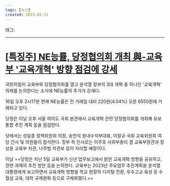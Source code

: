```yaml
---
tags: [뉴스]
created: 2023-01-21
---
```


태그: 

___

# [[특징주] NE능률, 당정협의회 개최 與-교육부 '교육개혁' 방향 점검에 강세](https://n.news.naver.com/article/417/0000887224?sid=101)

국민의힘이 교육부와 당정협의회를 열고 윤석열 정부의 3대 개혁 중 하나인 '교육개혁' 의제를 논의한다는 소식에 NE능률의 주가가 강세다.   

16일 오후 2시17분 현재 NE능률은 전 거래일 대비 220원(4.04%) 오른 6550원에 거래되고 있다.

당정은 이날 오후 서울 여의도 국회 본관에서 교육개혁 관련 당정협의회를 개최해 유보통합 추진 계획 등을 점검한다.

당에서는 성일종 정책위원회 의장, 송언석 원내수석부대표, 이철규 국회 교육위원회 여당 간사 및 의원들이 참석한다. 정부 측 인사로는 이주호 사회부총리 겸 교육부장관과 장상윤 교육부 차관, 나주범 차관보 등이 자리할 예정이다.

이날 ==당정은 지난 5일 교육부가 신년 업무보고에서 밝힌 교육개혁 방향을 공유하고, 관련 과제의 추진 방안 등을 논의한다. 교육부는 2023년 주요업무 추진계획을 윤석열 대통령에게 보고하면서 교육개혁 방향을 학교 현장의 디지털 전환, 우수고교 육성 등 수월성 교육, 대학 규제완화 등으로 구체화했다.==
